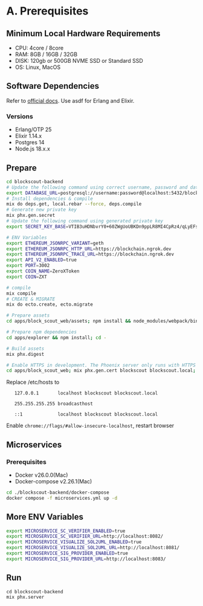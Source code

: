 # A. Prerequisites
## Minimum Local Hardware Requirements
- CPU: 4core / 8core
- RAM: 8GB / 16GB / 32GB
- DISK: 120gb or 500GB NVME SSD or Standard SSD
- OS: Linux, MacOS

## Software Dependencies
Refer to [official docs](https://docs.blockscout.com/for-developers/deployment/manual-deployment-guide#software-dependencies). Use asdf for Erlang and Elixir.
### Versions
- Erlang/OTP 25
- Elixir 1.14.x
- Postgres 14
- Node.js 18.x.x

## Prepare
```bash
cd blockscout-backend
# Update the following command using correct username, password and database name
export DATABASE_URL=postgresql://username:password@localhost:5432/blockscout
# Install dependencies & compile
mix do deps.get, local.rebar --force, deps.compile
# Generate new private key 
mix phx.gen.secret
# Update the following command using generated private key
export SECRET_KEY_BASE=VTIB3uHDNbvrY0+60ZWgUoUBKDn9ppLR8MI4CpRz4/qLyEFs54ktJfaNT6Z221No
```

```bash
# ENV Variables
export ETHEREUM_JSONRPC_VARIANT=geth
export ETHEREUM_JSONRPC_HTTP_URL=https://blockchain.ngrok.dev
export ETHEREUM_JSONRPC_TRACE_URL=https://blockchain.ngrok.dev
export API_V2_ENABLED=true
export PORT=3002
export COIN_NAME=ZeroXToken
export COIN=ZXT
```

```bash
# compile
mix compile
# CREATE & MIGRATE
mix do ecto.create, ecto.migrate
```

```bash
# Prepare assets
cd apps/block_scout_web/assets; npm install && node_modules/webpack/bin/webpack.js --mode production; cd -

# Prepare npm dependencies
cd apps/explorer && npm install; cd -

# Build assets
mix phx.digest

# Enable HTTPS in development. The Phoenix server only runs with HTTPS
cd apps/block_scout_web; mix phx.gen.cert blockscout blockscout.local; cd -
```

Replace /etc/hosts to
```
   127.0.0.1       localhost blockscout blockscout.local

   255.255.255.255 broadcasthost

   ::1             localhost blockscout blockscout.local
```

Enable `chrome://flags/#allow-insecure-localhost`, restart browser

## Microservices
### Prerequisites
- Docker v26.0.0(Mac)
- Docker-compose v2.26.1(Mac)

```bash
cd ./blockscout-backend/docker-compose
docker compose -f microservices.yml up -d
```

## More ENV Variables
```bash
export MICROSERVICE_SC_VERIFIER_ENABLED=true                  
export MICROSERVICE_SC_VERIFIER_URL=http://localhost:8082/
export MICROSERVICE_VISUALIZE_SOL2UML_ENABLED=true
export MICROSERVICE_VISUALIZE_SOL2UML_URL=http://localhost:8081/
export MICROSERVICE_SIG_PROVIDER_ENABLED=true
export MICROSERVICE_SIG_PROVIDER_URL=http://localhost:8083/
```

## Run
```
cd blockscout-backend
mix phx.server
```